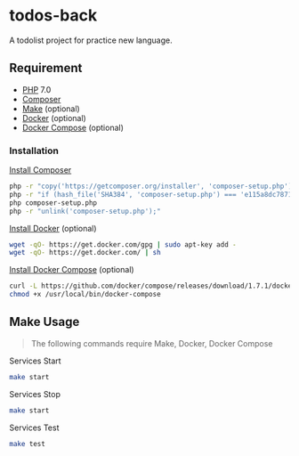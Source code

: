 # todos-back

A todolist project for practice new language.

## Requirement

* [PHP][] 7.0
* [Composer][]
* [Make][] (optional)
* [Docker][] (optional)
* [Docker Compose][] (optional)

### Installation

[Install Composer](https://getcomposer.org/download/)

```bash
php -r "copy('https://getcomposer.org/installer', 'composer-setup.php');"
php -r "if (hash_file('SHA384', 'composer-setup.php') === 'e115a8dc7871f15d853148a7fbac7da27d6c0030b848d9b3dc09e2a0388afed865e6a3d6b3c0fad45c48e2b5fc1196ae') { echo 'Installer verified'; } else { echo 'Installer corrupt'; unlink('composer-setup.php'); } echo PHP_EOL;"
php composer-setup.php
php -r "unlink('composer-setup.php');"
```

[Install Docker](https://www.docker.com/products/docker) (optional)

```bash
wget -qO- https://get.docker.com/gpg | sudo apt-key add -
wget -qO- https://get.docker.com/ | sh
```

[Install Docker Compose](https://github.com/docker/compose/releases/tag/1.7.1) (optional)

```bash
curl -L https://github.com/docker/compose/releases/download/1.7.1/docker-compose-`uname -s`-`uname -m` > /usr/local/bin/docker-compose
chmod +x /usr/local/bin/docker-compose
```

## Make Usage

> The following commands require Make, Docker, Docker Compose

Services Start

```bash
make start
```

Services Stop

```bash
make start
```

Services Test

```bash
make test
```

[Composer]: https://getcomposer.org/
[Docker]: https://www.docker.com/
[Docker Compose]: https://docs.docker.com/compose/
[Make]: http://www.gnu.org/software/make/manual/make.html
[PHP]: http://php.net/
